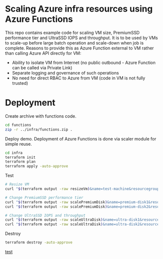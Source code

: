 # Scaling Azure infra resources using Azure Functions
This repo contains example code for scaling VM size, PremiumSSD performance tier and UltraSSD IOPS and throughput. It is to be used by VMs to scale-up before large batch operation and scale-down when job is complete. Reasons to provide this as Azure Function external to VM rather than calling Azure API directly for VM:
- Ability to isolate VM from Internet (no public outbound - Azure Function can be called via Private Link)
- Separate logging and governance of such operations
- No need for direct RBAC to Azure from VM (code in VM is not fully trusted)

# Deployment
Create archive with functions code.

```bash
cd functions
zip -r ../infra/functions.zip .
```

Deploy demo. Deployment of Azure Functions is done via scaler module for simple reuse.

```bash
cd infra
terraform init
terraform plan
terraform apply -auto-approve
```

Test

```bash
# Resize VM
curl "$(terraform output -raw resizeVm)&name=test-machine&resourcegroup=scale-test-rg&size=Standard_D8s_v3"

# Change PremiumSSD performance tier
curl "$(terraform output -raw scalePremiumDisk)&name=premium-disk1&resourcegroup=scale-test-rg&tier=P40"
curl "$(terraform output -raw scalePremiumDisk)&name=premium-disk2&resourcegroup=scale-test-rg&tier=P40"

# Change UltraSSD IOPS and throughput
curl "$(terraform output -raw scaleUltraDisk)&name=ultra-disk1&resourcegroup=scale-test-rg&DiskIOPSReadWrite=2000&DiskMBpsReadWrite=150"
curl "$(terraform output -raw scaleUltraDisk)&name=ultra-disk2&resourcegroup=scale-test-rg&DiskIOPSReadWrite=2000&DiskMBpsReadWrite=150"

```

Destroy

```bash
terraform destroy -auto-approve
```

<a id="raw-url" href="README.md" download>test</a>
